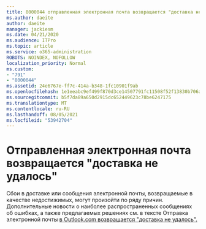 ```yaml
---
title: 8000044 отправленная электронная почта возвращается "доставка не удалось" в Outlook.com
ms.author: daeite
author: daeite
manager: jackiesm
ms.date: 04/21/2020
ms.audience: ITPro
ms.topic: article
ms.service: o365-administration
ROBOTS: NOINDEX, NOFOLLOW
localization_priority: Normal
ms.custom:
- "791"
- "8000044"
ms.assetid: 24e6767e-ff7c-414a-b348-1fc10901f9ab
ms.openlocfilehash: 1e1eeabc9ef499f870d3ce14507791fc11508f52f13830b706ad1044c98454c2
ms.sourcegitcommit: b5f7da89a650d2915dc652449623c78be6247175
ms.translationtype: MT
ms.contentlocale: ru-RU
ms.lasthandoff: 08/05/2021
ms.locfileid: "53942704"
---
```

# <a name="sent-email-comes-back-delivery-failed"></a>Отправленная электронная почта возвращается "доставка не удалось"

Сбои в доставке или сообщения электронной почты, возвращаемые в качестве недостижимых, могут произойти по ряду причин. Дополнительные новости о наиболее распространенных сообщениях об ошибках, а также предлагаемых решениях см. в тексте Отправка электронной почты [в Outlook.com возвращается "доставка не удалось".](https://support.office.com/article/45e048ac-f7b1-4c0f-b525-081cb34f1062?wt.mc_id=Office_Outlook_com_Alchemy)
  